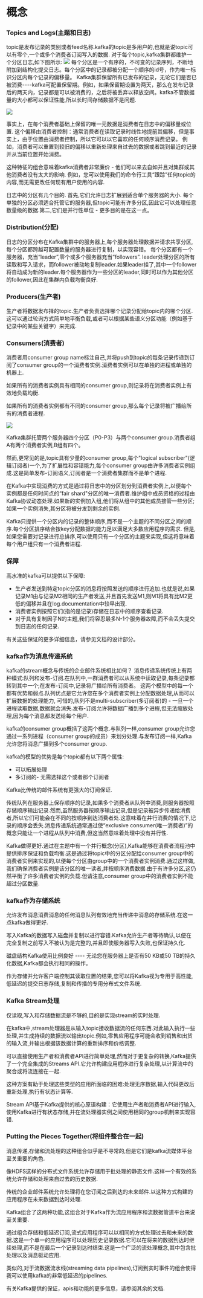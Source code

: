 # 概念
### Topics and Logs(主题和日志)
topic是发布记录的类别或者feed名称.kafka的topic是多用户的,也就是说topic可以有零个,一个或多个消费者订阅写入的数据.
对于每个topic,kafka集群都维护一个分区日志,如下图所示:
![](img/log_anatomy.png)
每个分区是一个有序的，不可变的记录序列，不断地附加到结构化提交日志。每个分区中的记录都被分配一个顺序的id号，作为唯一标识分区内每个记录的偏移量。
Kafka集群保留所有已发布的记录，无论它们是否已被消费----kafka可配置保留期。例如，如果保留期设置为两天，那么在发布记录后的两天内，记录都是可以被消费的，之后将被丢弃以释放空间。kafka不管数据量的大小都可以保证性能,所以长时间存储数据不是问题.

![](img/log_consumer.png)

事实上，在每个消费者基础上保留的唯一元数据是消费者在日志中的偏移量或位置. 这个偏移由消费者控制：通常消费者在读取记录时线性地提前其偏移，但是事实上，由于位置由消费者控制，所以它可以以它喜欢的任何顺序消费记录。 例如，消费者可以重置到较旧的偏移以重新处理来自过去的数据或者跳到最近的记录并从当前位置开始消费。

这种特征的组合意味着kafka消费者非常廉价 - 他们可以来去自如并且对集群或其他消费者没有太大的影响. 例如，您可以使用我们的命令行工具“跟踪”任何topic的内容,而无需更改任何现有用户使用的内容.

日志中的分区有几个目的. 首先,它们允许日志扩展到适合单个服务器的大小. 每个单独的分区必须适合托管它的服务器,但topic可能有许多分区,因此它可以处理任意数量级的数据.第二,它们是并行性单位 - 更多目的是在这一点。

### Distribution(分配)
日志的分区分布在Kafka集群中的服务器上,每个服务器处理数据并请求共享分区, 每个分区都跨越可配置数量的服务器进行复制，以实现容错。
每个分区都有一个服务器，充当“leader”,零个或多个服务器充当“followers”. leader处理分区的所有读取和写入请求，而follower被动地复制leader.如果leader挂了,其中一个follower将自动成为新的leader.每个服务器作为一些分区的leader,同时可以作为其他分区的follower,因此在集群内负载均衡良好.

### Producers(生产者)
生产者将数据发布择的topic.生产者负责选择哪个记录分配给topic内的哪个分区.这可以通过轮询方式简单地平衡负载,或者可以根据某些语义分区功能（例如基于记录中的某些关键字）来完成.

### Consumers(消费者)
消费者用consumer group name标注自己,并将push到topic的每条记录传递到订阅了consumer group的一个消费者实例.消费者实例可以在单独的进程或单独的机器上.

如果所有的消费者实例具有相同的consumer group,则记录将在消费者实例上有效地负载均衡.

如果所有的消费者实例都有不同的consumer group,那么每个记录将被广播给所有的消费者进程.

![](img/consumer-groups.png)

Kafka集群托管两个服务器四个分区（P0-P3）与两个consumer group.消费者组A有两个消费者实例,B组有四个。

然而,更常见的是,topic具有少量的consumer group,每个"logical subscriber"(逻辑订阅者)一个,为了扩展性和容错能力,每个consumer group由许多消费者实例组成.这是简单发布-订阅语义,订阅者是一个消费者集群而不是单个进程.

在Kafka中实现消费的方式是通过将日志中的分区划分到消费者实例上,以便每个实例都是任何时间点的“fair shard"分区的唯一消费者.维护组中成员资格的过程由Kafka协议动态处理.如果新的实例加入组,他们将从组中的其他成员接管一些分区; 如果一个实例消失,其分区将被分发到剩余的实例.

Kafka只提供一个分区内的记录的整体顺序,而不是一个主题的不同分区之间的顺序.每个分区排序结合按key分配数据的能力足以满足大多数应用程序的需求. 但是,如果您需要对记录进行总排序,可以使用只有一个分区的主题来实现,但这将意味着每个用户组只有一个消费者进程.

### 保障
高水准的kafka可以提供以下保障:
- 生产者发送到特定topic分区的消息将按照发送的顺序进行追加.也就是说,如果记录M1由与记录M2相同的生产者发送,并且首先发送M1,则M1将具有比M2更低的偏移并且在log.documentation中较早出现.
- 消费者实例按照它们(指的是记录)存储在日志中的顺序查看记录.
- 对于具有复制因子N的主题,我们将容忍最多N-1个服务器故障,而不会丢失提交到日志的任何记录.

有关这些保证的更多详细信息，请参见文档的设计部分。

### kafka作为消息传递系统
kafka的stream概念与传统的企业邮件系统相比如何？
消息传递系统传统上有两种模式:队列和发布-订阅.在队列中,一群消费者可以从系统中读取记录,每条记录都转到其中一个;在发布-订阅中,记录将广播给所有消费者。 这两个模型中的每一个都有优势和弱点.队列优点是它允许您在多个消费者实例上分配数据处理,从而可以扩展数据的处理能力, 可惜的,队列不是multi-subscriber(多订阅者)的 - 一旦一个进程读取数据,数据就会消失.发布-订阅允许将数据广播到多个进程,但无法缩放处理,因为每个消息都发送给每个用户.

kafka的consumer group概括了这两个概念.与队列一样,consumer group允许您通过一系列进程（consumer group的成员）来划分处理.与发布订阅一样,Kafka允许您将消息广播到多个consumer group.

kafka的模型的优势是每个topic都有以下两个属性:
- 可以拓展处理
- 多订阅的- 无需选择这个或者那个订阅者

Kafka比传统的邮件系统有更强大的订阅保证.

传统队列在服务器上保存顺序的记录,如果多个消费者从队列中消费,则服务器按照存储顺序输出记录.然而,虽然服务器按顺序输出记录,但是记录被异步传递给消费者,所以它们可能会在不同的按顺序到达消费者处.这意味着在并行消费的情况下,记录的顺序会丢失.消息传递系统通常通过使“exclusive consumer(唯一消费者)”的概念只能让一个进程从队列中消费,但这当然意味着处理中没有并行性.

Kafka做得更好.通过在主题中有一个并行概念(分区),Kafka能够在消费者流程池中提供排序保证和负载均衡.这是通过将topic中的分区分配给consumer group中的消费者实例来实现的,以便每个分区由group中的一个消费者实例消费.通过这样做,我们确保消费者实例是该分区的唯一读者,并按顺序消费数据.由于有许多分区,这仍然平衡了许多消费者实例的负载.但请注意,consumer group中的消费者实例不能超过分区数量.

### kafka作为存储系统
允许发布消息消费消息的任何消息队列有效地充当传递中消息的存储系统.在这一点kafka做得更好.

写入Kafka的数据写入磁盘并复制以进行容错.Kafka允许生产者等待确认,以便在完全复制之前写入不被认为是完整的,并且即使服务器写入失败,也保证持久化.

磁盘结构Kafka使用比例良好 ---- 无论您在服务器上是否有50 KB或50 TB的持久化数据,Kafka都会执行相同的操作。

作为存储并允许客户端控制其读取位置的结果,您可以将Kafka视为专用于高性能,低延迟的提交日志存储,复制和传播的专用分布式文件系统.

### Kafka Stream处理
仅读取,写入和存储数据流是不够的,目的是实现stream的实时处理.

在kafka中,stream处理器是从输入topic接收数据流的任何东西.对此输入执行一些处理,并生成持续的数据流以输出topic.例如,零售应用程序可能会收到销售和出货的输入流,并输出根据该数据计算的重新排序和价格调整.

可以直接使用生产者和消费者API进行简单处理,然而对于更复杂的转换,Kafka提供了一个完全集成的Streams API.它允许构建应用程序进行复杂处理,以计算流中的聚合或将流连接在一起.

这种方案有助于处理这些类型的应用所面临的困难:处理无序数据,输入代码更改后重新处理,执行有状态计算等.

Stream API基于Kafka提供的核心原语构建：它使用生产者和消费者API进行输入,使用Kafka进行有状态存储,并在流处理器实例之间使用相同的group机制来实现容错.

### Putting the Pieces Together(将组件整合在一起)
消息传递,存储和流处理的这种组合似乎是不寻常的,但是它们是kafka流媒体平台至关重要的角色.

像HDFS这样的分布式文件系统允许存储用于批处理的静态文件.这样一个有效的系统允许存储和处理来自过去的历史数据.

传统的企业邮件系统允许处理将在您订阅之后到达的未来邮件.以这种方式构建的应用程序在未来数据到达时处理.

Kafka组合了这两种功能,这组合对于Kafka作为流应用程序和流数据管道平台来说至关重要.

通过组合存储和低延迟订阅,流式应用程序可以以相同的方式处理过去和未来的数据.这是一个单一的应用程序可以处理历史记录数据.它可以在将来的数据到达时继续处理,而不是在最后一个记录到达时结束.这是一个广泛的流处理概念,其中包含批处理以及消息驱动应用.

类似的,对于流数据流水线(streaming data pipelines),订阅到实时事件的组合使得我可以使用kafka的非常低延迟的pipelines.

有关Kafka提供的保证，apis和功能的更多信息，请参阅其余的文档.




